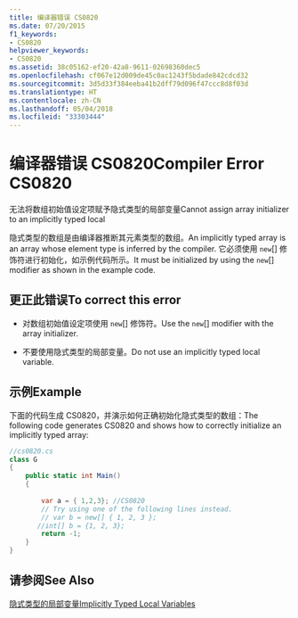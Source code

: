 ```yaml
---
title: 编译器错误 CS0820
ms.date: 07/20/2015
f1_keywords:
- CS0820
helpviewer_keywords:
- CS0820
ms.assetid: 38c05162-ef20-42a8-9611-02698360dec5
ms.openlocfilehash: cf067e12d009de45c0ac1243f5bdade842cdcd32
ms.sourcegitcommit: 3d5d33f384eeba41b2dff79d096f47ccc8d8f03d
ms.translationtype: HT
ms.contentlocale: zh-CN
ms.lasthandoff: 05/04/2018
ms.locfileid: "33303444"
---
```

# <a name="compiler-error-cs0820"></a><span data-ttu-id="e20c0-102">编译器错误 CS0820</span><span class="sxs-lookup"><span data-stu-id="e20c0-102">Compiler Error CS0820</span></span>
<span data-ttu-id="e20c0-103">无法将数组初始值设定项赋予隐式类型的局部变量</span><span class="sxs-lookup"><span data-stu-id="e20c0-103">Cannot assign array initializer to an implicitly typed local</span></span>  
  
 <span data-ttu-id="e20c0-104">隐式类型的数组是由编译器推断其元素类型的数组。</span><span class="sxs-lookup"><span data-stu-id="e20c0-104">An implicitly typed array is an array whose element type is inferred by the compiler.</span></span> <span data-ttu-id="e20c0-105">它必须使用 `new`[] 修饰符进行初始化，如示例代码所示。</span><span class="sxs-lookup"><span data-stu-id="e20c0-105">It must be initialized by using the `new`[] modifier as shown in the example code.</span></span>  
  
## <a name="to-correct-this-error"></a><span data-ttu-id="e20c0-106">更正此错误</span><span class="sxs-lookup"><span data-stu-id="e20c0-106">To correct this error</span></span>  
  
-   <span data-ttu-id="e20c0-107">对数组初始值设定项使用 `new`[] 修饰符。</span><span class="sxs-lookup"><span data-stu-id="e20c0-107">Use the `new`[] modifier with the array initializer.</span></span>  
  
-   <span data-ttu-id="e20c0-108">不要使用隐式类型的局部变量。</span><span class="sxs-lookup"><span data-stu-id="e20c0-108">Do not use an implicitly typed local variable.</span></span>  
  
## <a name="example"></a><span data-ttu-id="e20c0-109">示例</span><span class="sxs-lookup"><span data-stu-id="e20c0-109">Example</span></span>  
 <span data-ttu-id="e20c0-110">下面的代码生成 CS0820，并演示如何正确初始化隐式类型的数组：</span><span class="sxs-lookup"><span data-stu-id="e20c0-110">The following code generates CS0820 and shows how to correctly initialize an implicitly typed array:</span></span>  
  
```csharp  
//cs0820.cs  
class G  
{  
    public static int Main()  
    {  
  
        var a = { 1,2,3}; //CS0820  
        // Try using one of the following lines instead.  
        // var b = new[] { 1, 2, 3 };   
       //int[] b = {1, 2, 3};  
        return -1;  
    }  
}  
```  
  
## <a name="see-also"></a><span data-ttu-id="e20c0-111">请参阅</span><span class="sxs-lookup"><span data-stu-id="e20c0-111">See Also</span></span>  
 [<span data-ttu-id="e20c0-112">隐式类型的局部变量</span><span class="sxs-lookup"><span data-stu-id="e20c0-112">Implicitly Typed Local Variables</span></span>](../../csharp/programming-guide/classes-and-structs/implicitly-typed-local-variables.md)
